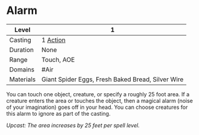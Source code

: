 # Alarm

| Level     | 1                                                  |
| --------- | -------------------------------------------------- |
| Casting   | 1 [Action](../../../../Game%20Structure/Action.md) |
| Duration  | None                                               |
| Range     | Touch, AOE                                         |
| Domains   | #Air                                               |
| Materials | Giant Spider Eggs, Fresh Baked Bread, Silver Wire  |

You can touch one object, creature, or specify a roughly 25 foot area. If a creature enters the area or touches the object, then a magical alarm (noise of your imagination) goes off in your head. You can choose creatures for this alarm to ignore as part of the casting. 

*Upcast: The area increases by 25 feet per spell level.*
